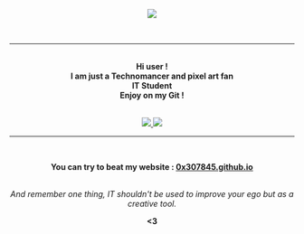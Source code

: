 <p align="center">
    <img src="https://github.com/0x307845/0x307845/blob/master/final_612ba1410b2261004b7adddf_552276.gif">
</p>   
<br>

---

<p align="center">
    <br>
    <strong>Hi user !<br>
    I am just a Technomancer and pixel art fan<br>
    IT Student<br>
    Enjoy on my Git !</strong> <br>
    <br>
    </strong>
 
<p align="center">
         <a href="https://discord.gg/Y3Tpmwe">
         <img src="https://img.shields.io/static/v1?label=Discord&logo=Discord&message=Click%20Here&color=7289DA">
         </a>
         <a href="https://0x307845.github.io">
         <img src="https://img.shields.io/static/v1?label=Website&logo=CSS3&logoColor=1572B6&message=Click%20Here&color=1572B6">
         </a>
<br>
</p>


---


<br>
<p align="center"><strong>You can try to beat my website : <a href="https://0x307845.me">0x307845.github.io</a></strong>
<br>
<br>
<p align="center"><em>And remember one thing, IT shouldn't be used to improve your ego but as a creative tool.</em>
<br>
<p align="center"><strong><3</strong>
